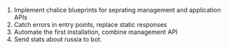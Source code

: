 1. Implement chalice blueprints for seprating management and application APIs
2. Catch errors in entry points, replace static responses
3. Automate the first installation, combine management API
4. Send stats about russia to bot.